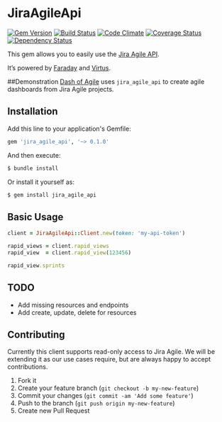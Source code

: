 # JiraAgileApi

[![Gem Version](https://badge.fury.io/rb/jira_agile_api.png)](http://badge.fury.io/rb/jira_agile_api)
[![Build Status](https://travis-ci.org/dashofcode/jira_agile_api.png?branch=master)](https://travis-ci.org/dashofcode/jira_agile_api)
[![Code Climate](https://codeclimate.com/github/dashofcode/jira_agile_api.png)](https://codeclimate.com/github/dashofcode/jira_agile_api)
[![Coverage Status](https://coveralls.io/repos/dashofcode/jira_agile_api/badge.png?branch=master)](https://coveralls.io/r/dashofcode/jira_agile_api?branch=master)
[![Dependency Status](https://gemnasium.com/dashofcode/jira_agile_api.png)](https://gemnasium.com/dashofcode/jira_agile_api)

This gem allows you to easily use the [Jira Agile API](https://developer.atlassian.com/jiradev/remote-api-reference/jira-rest-apis).

It’s powered by [Faraday](https://github.com/lostisland/faraday) and [Virtus](https://github.com/solnic/virtus).

##Demonstration
[Dash of Agile](https://www.dashofagile.com) uses `jira_agile_api` to create agile dashboards from Jira Agile projects.

## Installation

Add this line to your application's Gemfile:
```ruby
gem 'jira_agile_api', '~> 0.1.0'
```

And then execute:
```bash
$ bundle install
```

Or install it yourself as:
```bash
$ gem install jira_agile_api
```

## Basic Usage

```ruby
client = JiraAgileApi::Client.new(token: 'my-api-token')                        # Create API client

rapid_views = client.rapid_views                                                # Get all rapid views
rapid_view  = client.rapid_view(123456)                                         # Get rapid view with given ID

rapid_view.sprints                                                              # Get all sprints for a rapid view
```

## TODO

- Add missing resources and endpoints
- Add create, update, delete for resources

## Contributing

Currently this client supports read-only access to Jira Agile.
We will be extending it as our use cases require, but are always happy to accept contributions.

1. Fork it
2. Create your feature branch (`git checkout -b my-new-feature`)
3. Commit your changes (`git commit -am 'Add some feature'`)
4. Push to the branch (`git push origin my-new-feature`)
5. Create new Pull Request
